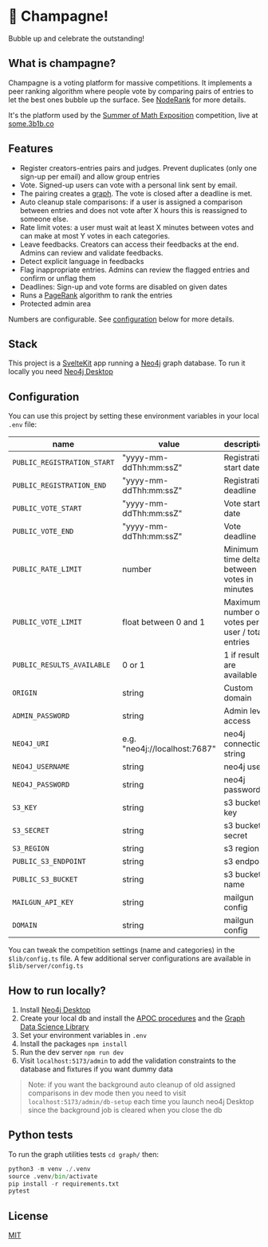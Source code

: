 # 🍾 Champagne!

Bubble up and celebrate the outstanding!

## What is champagne?

Champagne is a voting platform for massive competitions. It implements a peer ranking algorithm where people vote by comparing pairs of entries to let the best ones bubble up the surface. See [NodeRank](https://github.com/fcrozatier/NodeRank) for more details.

It's the platform used by the [Summer of Math Exposition](https://www.3blue1brown.com/blog/some1) competition, live at [some.3b1b.co](https://some.3b1b.co)

## Features

- Register creators-entries pairs and judges. Prevent duplicates (only one sign-up per email) and allow group entries
- Vote. Signed-up users can vote with a personal link sent by email.
- The pairing creates a [graph](https://github.com/fcrozatier/NodeRank#principles). The vote is closed after a deadline is met.
- Auto cleanup stale comparisons: if a user is assigned a comparison between entries and does not vote after X hours this is reassigned to someone else.
- Rate limit votes: a user must wait at least X minutes between votes and can make at most Y votes in each categories.
- Leave feedbacks. Creators can access their feedbacks at the end. Admins can review and validate feedbacks.
- Detect explicit language in feedbacks
- Flag inappropriate entries. Admins can review the flagged entries and confirm or unflag them
- Deadlines: Sign-up and vote forms are disabled on given dates
- Runs a [PageRank](https://en.wikipedia.org/wiki/PageRank) algorithm to rank the entries
- Protected admin area

Numbers are configurable. See [configuration](#configuration) below for more details.

## Stack

This project is a [SvelteKit](https://kit.svelte.dev/) app running a [Neo4j](https://neo4j.com/) graph database. To run it locally you need [Neo4j Desktop](https://neo4j.com/developer/neo4j-desktop/?ref=product)

## Configuration

You can use this project by setting these environment variables in your local `.env` file:

| name                        | value                         | description                                      |
| --------------------------- | ----------------------------- | ------------------------------------------------ |
| `PUBLIC_REGISTRATION_START` | "yyyy-mm-ddThh:mm:ssZ"        | Registration start date                          |
| `PUBLIC_REGISTRATION_END`   | "yyyy-mm-ddThh:mm:ssZ"        | Registration deadline                            |
| `PUBLIC_VOTE_START`         | "yyyy-mm-ddThh:mm:ssZ"        | Vote start date                                  |
| `PUBLIC_VOTE_END`           | "yyyy-mm-ddThh:mm:ssZ"        | Vote deadline                                    |
| `PUBLIC_RATE_LIMIT`         | number                        | Minimum time delta between votes in minutes      |
| `PUBLIC_VOTE_LIMIT`         | float between 0 and 1         | Maximum number of votes per user / total entries |
| `PUBLIC_RESULTS_AVAILABLE`  | 0 or 1                        | 1 if results are available                       |
| `ORIGIN`                    | string                        | Custom domain                                    |
| `ADMIN_PASSWORD`            | string                        | Admin level access                               |
| `NEO4J_URI`                 | e.g. "neo4j://localhost:7687" | neo4j connection string                          |
| `NEO4J_USERNAME`            | string                        | neo4j user                                       |
| `NEO4J_PASSWORD`            | string                        | neo4j password                                   |
| `S3_KEY`                    | string                        | s3 bucket key                                    |
| `S3_SECRET`                 | string                        | s3 bucket secret                                 |
| `S3_REGION`                 | string                        | s3 region                                        |
| `PUBLIC_S3_ENDPOINT`        | string                        | s3 endpoint                                      |
| `PUBLIC_S3_BUCKET`          | string                        | s3 bucket name                                   |
| `MAILGUN_API_KEY`           | string                        | mailgun config                                   |
| `DOMAIN`                    | string                        | mailgun config                                   |

You can tweak the competition settings (name and categories) in the `$lib/config.ts` file. A few additional server configurations are available in `$lib/server/config.ts`

## How to run locally?

1. Install [Neo4j Desktop](https://neo4j.com/developer/neo4j-desktop/?ref=product)
1. Create your local db and install the [APOC procedures](https://neo4j.com/docs/apoc/5/installation/#apoc) and the [Graph Data Science Library](https://neo4j.com/docs/graph-data-science/current/installation/neo4j-desktop/)
1. Set your environment variables in `.env`
1. Install the packages `npm install`
1. Run the dev server `npm run dev`
1. Visit `localhost:5173/admin` to add the validation constraints to the database and fixtures if you want dummy data

> Note: if you want the background auto cleanup of old assigned comparisons in dev mode then you need to visit `localhost:5173/admin/db-setup` each time you launch neo4j Desktop since the background job is cleared when you close the db

## Python tests

To run the graph utilities tests `cd graph/` then:

```py
python3 -m venv ./.venv
source .venv/bin/activate
pip install -r requirements.txt
pytest
```

## License

[MIT](/LICENSE)
